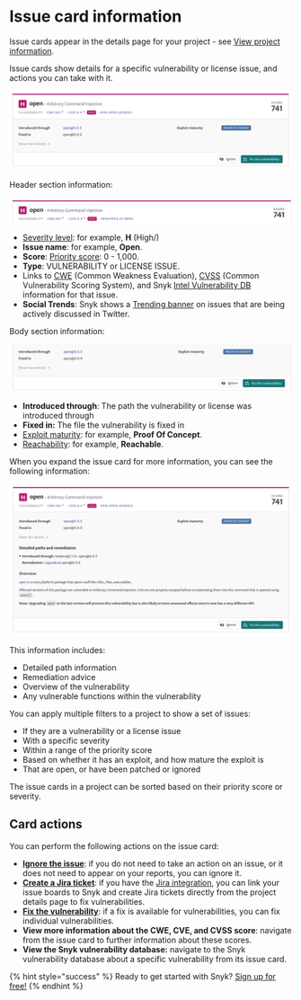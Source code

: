 # Issue card information

Issue cards appear in the details page for your project - see [View project information](getting-started/introduction-to-snyk-projects/view-project-information).

Issue cards show details for a specific vulnerability or license issue, and actions you can take with it.

![](../../.gitbook/assets/screenshot_2021-03-01_at_16.19.01.png/)

Header section information:

![](../../.gitbook/assets/issue-card-header.png/)

* [Severity level](introducing-snyk/snyks-core-concepts/severity-levels): for example, **H** \(High\/)
* **Issue name**: for example, **Open**.
* **Score**: [Priority score](fixing-and-prioritizing-issues/starting-to-fix-vulnerabilities/snyk-priority-score): 0 - 1,000.
* **Type**: VULNERABILITY or LICENSE ISSUE.
* Links to [CWE](https://cwe.mitre.org/index.html/) \(Common Weakness Evaluation\), [CVSS](https://www.first.org/cvss/calculator/3.1/) \(Common Vulnerability Scoring System\), and Snyk [Intel Vulnerability DB](https://snyk.io/vuln/) information for that issue.
* **Social Trends**: Snyk shows a [Trending banner](fixing-and-prioritizing-issues/prioritizing-issues/prioritize-by-social-trends/) on issues that are being actively discussed in Twitter.

Body section information:

![](../../.gitbook/assets/issue-card-body.png/)

* **Introduced through**: The path the vulnerability or license was introduced through
* **Fixed in:** The file the vulnerability is fixed in
* [Exploit maturity](fixing-and-prioritizing-issues/issue-management/evaluating-and-prioritizing-vulnerabilities): for example, **Proof Of Concept**.
* [Reachability](https://support.snyk.io/hc/en-us/articles/360010554837-Reachable-Vulnerabilities-): for example, **Reachable**.

When you expand the issue card for more information, you can see the following information:

![](../../.gitbook/assets/screenshot_2021-03-01_at_16.08.49.png/)

This information includes:

* Detailed path information
* Remediation advice
* Overview of the vulnerability
* Any vulnerable functions within the vulnerability

You can apply multiple filters to a project to show a set of issues:

* If they are a vulnerability or a license issue
* With a specific severity 
* Within a range of the priority score 
* Based on whether it has an exploit, and how mature the exploit is
* That are open, or have been patched or ignored 

The issue cards in a project can be sorted based on their priority score or severity.

## Card actions

You can perform the following actions on the issue card:

* [**Ignore the issue**](fixing-and-prioritizing-issues/starting-to-fix-vulnerabilities/introduction-to-ignoring-issues): if you do not need to take an action on an issue, or it does not need to appear on your reports, you can ignore it.
* [**Create a Jira ticket**](integrations/untitled-3/jira): if you have the [Jira integration](integrations/untitled-3/jira), you can link your issue boards to Snyk and create Jira tickets directly from the project details page to fix vulnerabilities.
* [**Fix the vulnerability**](snyk-open-source/open-source-basics/fixing-vulnerabilities): if a fix is available for vulnerabilities, you can fix individual vulnerabilities.
* **View more information about the CWE, CVE, and CVSS score**: navigate from the issue card to further information about these scores.
* **View the Snyk vulnerability database:** navigate to the Snyk vulnerability database about a specific vulnerability from its issue card.

{% hint style="success" %}
Ready to get started with Snyk? [Sign up for free!](https://snyk.io/login?cta=sign-up&loc=footer&page=support_docs_page/)
{% endhint %}


